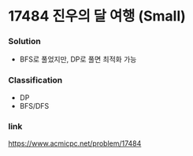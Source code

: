 # 17484 진우의 달 여행 (Small)

### Solution
* BFS로 풀었지만, DP로 풀면 최적화 가능

### Classification
* DP
* BFS/DFS

### link
https://www.acmicpc.net/problem/17484